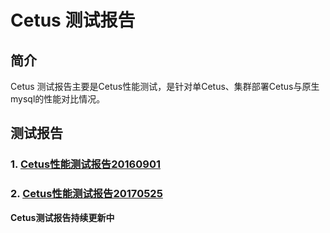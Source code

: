 # Cetus 测试报告

##  简介

Cetus 测试报告主要是Cetus性能测试，是针对单Cetus、集群部署Cetus与原生mysql的性能对比情况。

## 测试报告

### 1. [Cetus性能测试报告20160901](./test_report/cetus-test-20160901.pdf)

### 2. [Cetus性能测试报告20170525](./test_report/cetus-test-20170525.pdf)

**Cetus测试报告持续更新中**
